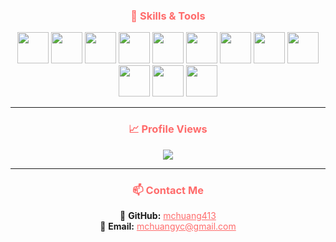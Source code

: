 <h3 align="center" style="color:#FF6B6B; font-weight:bold;">🚀 Skills & Tools</h3>

<div align="center" style="animation: slideUp 1s ease-in-out;">
  <img src="https://cdn.jsdelivr.net/gh/devicons/devicon/icons/javascript/javascript-original.svg" height="50" style="transition: transform 0.2s;" onmouseover="this.style.transform='scale(1.1)'" onmouseout="this.style.transform='scale(1)'" />
  <img src="https://cdn.jsdelivr.net/gh/devicons/devicon/icons/typescript/typescript-original.svg" height="50" />
  <img src="https://cdn.jsdelivr.net/gh/devicons/devicon/icons/react/react-original.svg" height="50" />
  <img src="https://cdn.jsdelivr.net/gh/devicons/devicon/icons/nodejs/nodejs-original.svg" height="50" />
  <img src="https://cdn.jsdelivr.net/gh/devicons/devicon/icons/python/python-original.svg" height="50" />
  <img src="https://cdn.jsdelivr.net/gh/devicons/devicon/icons/java/java-original.svg" height="50" />
  <img src="https://cdn.jsdelivr.net/gh/devicons/devicon/icons/swift/swift-original.svg" height="50" />
  <img src="https://cdn.jsdelivr.net/gh/devicons/devicon/icons/mongodb/mongodb-original.svg" height="50" />
  <img src="https://cdn.jsdelivr.net/gh/devicons/devicon/icons/postgresql/postgresql-original.svg" height="50" />
  <img src="https://cdn.jsdelivr.net/gh/devicons/devicon/icons/amazonwebservices/amazonwebservices-original.svg" height="50" />
  <img src="https://cdn.jsdelivr.net/gh/devicons/devicon/icons/xcode/xcode-original.svg" height="50" />
  <img src="https://cdn.jsdelivr.net/gh/devicons/devicon/icons/vscode/vscode-original.svg" height="50" />
</div>

---

<h3 align="center" style="color:#FF6B6B; font-weight:bold;">📈 Profile Views</h3>

<div align="center">
  <img src="https://profile-counter.glitch.me/mchuang413/count.svg" style="transition: transform 0.2s;" onmouseover="this.style.transform='scale(1.1)'" onmouseout="this.style.transform='scale(1)'" />
</div>

---

<h3 align="center" style="color:#FF6B6B; font-weight:bold;">📫 Contact Me</h3>

<p align="center" style="animation: fadeIn 1.2s ease-in-out;">
🔗 <b>GitHub:</b> <a href="https://github.com/mchuang413" style="color:#FF6B6B;">mchuang413</a><br>
📧 <b>Email:</b> <a href="mailto:mchuangyc@gmail.com" style="color:#FF6B6B;">mchuangyc@gmail.com</a>
</p>

